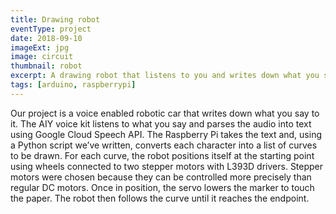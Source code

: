 ```yaml
---
title: Drawing robot
eventType: project
date: 2018-09-10
imageExt: jpg
image: circuit
thumbnail: robot
excerpt: A drawing robot that listens to you and writes down what you say. Created for Digital Systems, a course at Queen's.
tags: [arduino, raspberrypi]
---
```


Our project is a voice enabled robotic car that writes down what you say to it. The AIY voice kit listens to what you say and parses the audio into text using Google Cloud Speech API. The Raspberry Pi takes the text and, using a Python script we’ve written, converts each character into a list of curves to be drawn. For each curve, the robot positions itself at the starting point using wheels connected to two stepper motors with L393D drivers. Stepper motors were chosen because they can be controlled more precisely than regular DC motors. Once in position, the servo lowers the marker to touch the paper. The robot then follows the curve until it reaches the endpoint.
